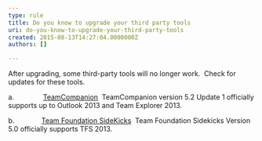 ```yaml
---
type: rule
title: Do you know to upgrade your third party tools
uri: do-you-know-to-upgrade-your-third-party-tools
created: 2015-08-13T14:27:04.0000000Z
authors: []

---
```


After upgrading, some third-party tools will no longer work.  Check for updates for these tools.
 
a.               [TeamCompanion](http&#58;//www.teamcompanion.com/download/)  
TeamCompanion version 5.2 Update 1 officially supports up to Outlook 2013 and Team Explorer 2013.

b.              [Team Foundation SideKicks](http&#58;//www.attrice.info/cm/tfs/)  
Team Foundation Sidekicks Version 5.0 officially supports TFS 2013.
